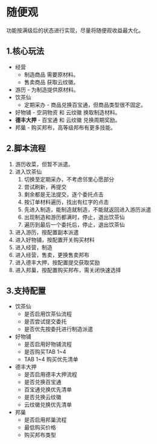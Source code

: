 # 随便观

功能按满级后的状态进行实现，尽量将随便观收益最大化。

## 1.核心玩法

- 经营
  - 制造商品 需要原材料。
  - 售卖商品 获取云纹徽。
- 游历 - 为制造提供原材料。
- 饮茶仙
  - 定期采办 - 商品兑换百宝通，但商品类型很不固定。
- 好物铺 - 空洞物资 和 云纹徽 换取制造材料。
- **德丰大押** - 百宝通 和 云纹徽 兑换周期奖励。
- 邦巢 - 购买邦布，高等级邦布有更多技能。

## 2.脚本流程

1. 游历收菜，但暂不派遣。
2. 进入饮茶仙
   1. 切换至定期采办，不考虑邻里心愿部分
   2. 尝试刷新，再提交
   3. 剩余都是无法提交，逐个委托点击
   4. 按订单材料遍历，找出有红字的点击
   5. 先进入制造，能制造就制造，不能就返回进入游历派遣
   6. 出现制造和游历都满时，停止，退出饮茶仙
   7. 遍历到最后一个委托后，停止，退出饮茶仙
3. 进入游历，按配置副本派遣
4. 进入好物铺，按配置开关购买材料
5. 进入经营，制造
6. 进入经营，售卖，更换售卖邦布
7. 进入德丰大押，按配置提交获取奖励
8. 进入邦巢，按配置购买邦布，需关闭快速选择

## 3.支持配置

- 饮茶仙
    - 是否启用饮茶仙流程
    - 是否尝试提交委托
    - 是否优先按委托进行制造派遣
- 好物铺
  - 是否启用好物铺流程
  - 是否购买TAB 1~4
  - TAB 1~4 购买优先清单
- 德丰大押
  - 是否启用德丰大押流程
  - 是否兑换百宝通
  - 百宝通兑换优先清单
  - 是否兑换云纹徽
  - 云纹徽兑换优先清单
- 邦巢
  - 是否启用邦巢流程
  - 最低购买价格
  - 购买邦布类型